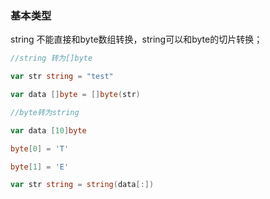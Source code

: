 ### 基本类型
string 不能直接和byte数组转换，string可以和byte的切片转换；
```go
//string 转为[]byte

var str string = "test"

var data []byte = []byte(str)

//byte转为string

var data [10]byte 

byte[0] = 'T'

byte[1] = 'E'

var str string = string(data[:])

```